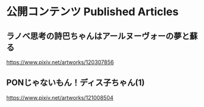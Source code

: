 # 公開コンテンツ Published Articles

## ラノベ思考の詩巴ちゃんはアールヌーヴォーの夢と蘇る

https://www.pixiv.net/artworks/120307856

## PONじゃないもん！ディス子ちゃん(1)

https://www.pixiv.net/artworks/121008504